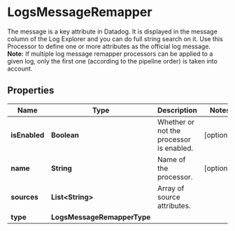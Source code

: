 # LogsMessageRemapper

The message is a key attribute in Datadog. It is displayed in the message column of the Log Explorer and you can do full string search on it. Use this Processor to define one or more attributes as the official log message. **Note:** If multiple log message remapper processors can be applied to a given log, only the first one (according to the pipeline order) is taken into account.

## Properties

| Name          | Type                        | Description                              | Notes      |
| ------------- | --------------------------- | ---------------------------------------- | ---------- |
| **isEnabled** | **Boolean**                 | Whether or not the processor is enabled. | [optional] |
| **name**      | **String**                  | Name of the processor.                   | [optional] |
| **sources**   | **List&lt;String&gt;**      | Array of source attributes.              |
| **type**      | **LogsMessageRemapperType** |                                          |
